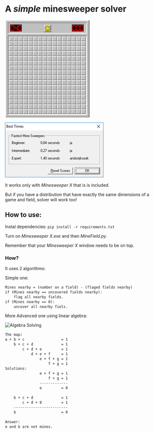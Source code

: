 # A _simple_ minesweeper solver

![Presentation](gameplay.gif)


![Presentation](scores.png)


It works only with _Minesweeper X_ that is is included.

But if you have a distribution that have exactly the same dimensions of a game and field, solver will work too!

## How to use:
Instal dependencies:
 ```pip install -r requirements.txt```

 
Turn on _Minesweeper X.exe_ and then _MineField.py_.

Remember that your _Minesweeper X_ window needs to be on top.

### How?
It uses 2 algorithms:

Simple one:
```
Mines nearby = (number on a field) - (flaged fields nearby)
if (Mines nearby == uncovered fields nearby):
    flag all nearby fields.
if (Mines nearby == 0):
    uncover all nearby fiels.
```


More Advanced one using linear algebra:

![Algebra Solving](solve.png)
```
The map:
a + b + c                 = 1
    b + c + d             = 1
        c + d + e         = 1
            d + e + f     = 1
                e + f + g = 1
                    f + g = 1
Solutions:
                e + f + g = 1
                    f + g = 1
                -------------
                e         = 0

    b + c + d             = 1
        c + d + 0         = 1
    -------------------------
    b                     = 0

Answer:
e and b are not mines.
```
